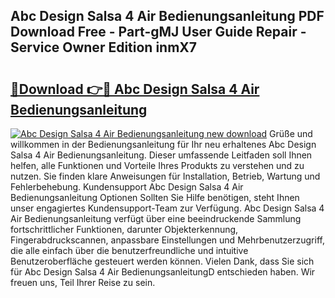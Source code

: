 ## Abc Design Salsa 4 Air Bedienungsanleitung PDF Download Free - Part-gMJ User Guide Repair - Service Owner Edition inmX7

# <h2><a href="http://df2r9s.blite.top/?on=Abc+Design+Salsa+4+Air+Bedienungsanleitung">🔗Download 👉🔴 Abc Design Salsa 4 Air Bedienungsanleitung</a></h2>

[![Abc Design Salsa 4 Air Bedienungsanleitung new download](https://i.imgur.com/lujVjoI.png)](http://df2r9s.blite.top/?on=Abc+Design+Salsa+4+Air+Bedienungsanleitung)
Grüße und willkommen in der Bedienungsanleitung für Ihr neu erhaltenes Abc Design Salsa 4 Air Bedienungsanleitung. Dieser umfassende Leitfaden soll Ihnen helfen, alle Funktionen und Vorteile Ihres Produkts zu verstehen und zu nutzen. Sie finden klare Anweisungen für Installation, Betrieb, Wartung und Fehlerbehebung. Kundensupport Abc Design Salsa 4 Air Bedienungsanleitung Optionen Sollten Sie Hilfe benötigen, steht Ihnen unser engagiertes Kundensupport-Team zur Verfügung. Abc Design Salsa 4 Air Bedienungsanleitung verfügt über eine beeindruckende Sammlung fortschrittlicher Funktionen, darunter Objekterkennung, Fingerabdruckscannen, anpassbare Einstellungen und Mehrbenutzerzugriff, die alle einfach über die benutzerfreundliche und intuitive Benutzeroberfläche gesteuert werden können. Vielen Dank, dass Sie sich für Abc Design Salsa 4 Air BedienungsanleitungD entschieden haben. Wir freuen uns, Teil Ihrer Reise zu sein.
